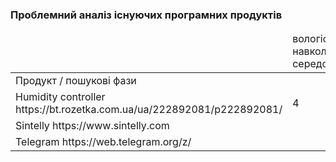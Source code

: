 ### Проблемний аналіз існуючих програмних продуктів

<table>
     <thead>
           <tr>
               <td></td>
               <td>вологість навколишнього середовища</td>
               <td>психологічно-емоціональна стабільність</td>
               <td>отримання даних</td>
               <td>Тип ліцензії</td>
               <td>Примітка</td>
           </tr>
     </thead>
     <tr>
           <td>Продукт / пошукові фази</td>
           <td></td>
           <td></td>
           <td></td>
           <td></td>
           <td></td>
     </tr>
     <tr>
           <td>Humidity controller https://bt.rozetka.com.ua/ua/222892081/p222892081/</td>
           <td>4</td>
           <td></td>
           <td></td>
           <td>Free</td>
           <td></td>
     </tr>
     <tr>
           <td>Sintelly https://www.sintelly.com</td>
           <td></td>
           <td>3</td>
           <td></td>
           <td>Free</td>
           <td></td>
     </tr>
     <tr>
           <td>Telegram https://web.telegram.org/z/</td>
           <td></td>
           <td></td>
           <td>4</td>
           <td>Free</td>
           <td></td>
     </tr>
